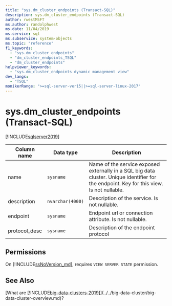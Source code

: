 ```yaml
---
title: "sys.dm_cluster_endpoints (Transact-SQL)"
description: sys.dm_cluster_endpoints (Transact-SQL)
author: rwestMSFT
ms.author: randolphwest
ms.date: 11/04/2019
ms.service: sql
ms.subservice: system-objects
ms.topic: "reference"
f1_keywords:
  - "sys.dm_cluster_endpoints"
  - "dm_cluster_endpoints_TSQL"
  - "dm_cluster_endpoints"
helpviewer_keywords:
  - "sys.dm_cluster_endpoints dynamic management view"
dev_langs:
  - "TSQL"
monikerRange: ">=sql-server-ver15||>=sql-server-linux-2017"
---
```

# sys.dm_cluster_endpoints (Transact-SQL)
[!INCLUDE[sqlserver2019](../../includes/applies-to-version/sqlserver2019.md)]

|Column name|Data type|Description|  
|-----------------|---------------|-----------------|  
|name|`sysname`|Name of the service exposed externally in a SQL big data cluster. Unique identifier for the endpoint. Key for this view. Is not nullable. |  
|description|`nvarchar(4000)`|Description of the service. Is not nullable. |
|endpoint|`sysname`|Endpoint url or connection attribute. Is not nullable. |
|protocol_desc|`sysname`|Description of the endpoint protocol |

## Permissions

On [!INCLUDE[ssNoVersion_md](../../includes/ssnoversion-md.md)], requires `VIEW SERVER STATE` permission.

## See Also

[What are [!INCLUDE[big-data-clusters-2019](../../includes/ssbigdataclusters-ss-nover.md)]](../../big-data-cluster/big-data-cluster-overview.md)?
